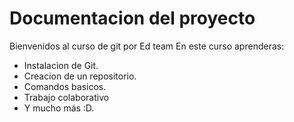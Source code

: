 # Documentacion del proyecto

Bienvenidos al curso de git por Ed team
En este curso aprenderas:
 - Instalacion de Git.
 - Creacion de un repositorio.
 - Comandos basicos.
 - Trabajo colaborativo
 - Y mucho más :D.
